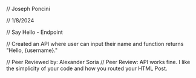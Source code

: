 // Joseph Poncini

 // 1/8/2024

 // Say Hello - Endpoint

 // Created an API where user can input their name and function returns "Hello, {username}."

// Peer Reviewed by: Alexander Soria
// Peer Review: API works fine. I like the simplicity of your code and how you routed your HTML Post.
